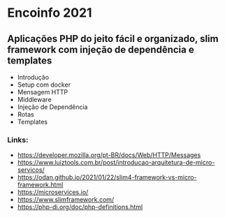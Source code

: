# Encoinfo 2021

## Aplicações PHP do jeito fácil e organizado, slim framework com injeção de dependência e templates

- Introdução
- Setup com docker
- Mensagem HTTP
- Middleware
- Injeção de Dependência
- Rotas
- Templates


### Links:
- https://developer.mozilla.org/pt-BR/docs/Web/HTTP/Messages
- https://www.luiztools.com.br/post/introducao-arquitetura-de-micro-servicos/
- https://odan.github.io/2021/01/22/slim4-framework-vs-micro-framework.html
- https://microservices.io/
- https://www.slimframework.com/
- https://php-di.org/doc/php-definitions.html

